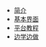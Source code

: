 * [简介](zh-cn/简介.md)
* [基本界面](zh-cn/基本界面.md)
* [平台教程](zh-cn/平台教程.md)
* [边学边做](zh-cn/边学边做.md)


 
 

  
<!--
* [APP开发](APP开发)
<!--
* [移动端](zh-cn/移动端.md)
* [使用条款](zh-cn/使用条款.md)
* [隐私政策](zh-cn/隐私政策.md)
* [视频教程](zh-cn/视频教程.md)
* [快速入门](zh-cn/快速入门.md)
* [开发指南](zh-cn/开发指南.md)


* 发布需求
  * [在哪里可以发布需求](quickstart.md)
  * [发布需求的类型及注意事项](more-pages.md)
* 交流讨论
  * [如何回答别人的问题]()
  
  

 * [概览](./README.md)
 
 # 开始
 	如何寻找可用的module/app/dataset
 	如何寻找别人提出的app需求
 	如何创建第一个app
 # APP开发
 	notebook相关功能介绍
 	如何调用别人写好的module、dataset
 	如何将做好的项目deploy
 	如何用写好的app回答需求
 # 发布需求
 	在哪里可以发布需求
 	发布需求的类型及注意事项
 		module
 		dataset
 # 交流讨论
 	如何回答别人的问题
 -->
